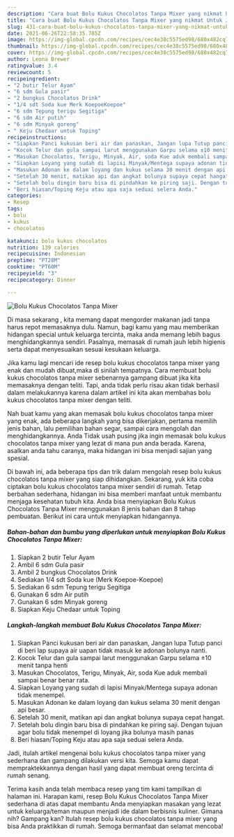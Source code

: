 ```yaml
---
description: "Cara buat Bolu Kukus Chocolatos Tanpa Mixer yang nikmat Untuk Jualan"
title: "Cara buat Bolu Kukus Chocolatos Tanpa Mixer yang nikmat Untuk Jualan"
slug: 431-cara-buat-bolu-kukus-chocolatos-tanpa-mixer-yang-nikmat-untuk-jualan
date: 2021-06-26T22:58:35.785Z
image: https://img-global.cpcdn.com/recipes/cec4e38c5575ed98/680x482cq70/bolu-kukus-chocolatos-tanpa-mixer-foto-resep-utama.jpg
thumbnail: https://img-global.cpcdn.com/recipes/cec4e38c5575ed98/680x482cq70/bolu-kukus-chocolatos-tanpa-mixer-foto-resep-utama.jpg
cover: https://img-global.cpcdn.com/recipes/cec4e38c5575ed98/680x482cq70/bolu-kukus-chocolatos-tanpa-mixer-foto-resep-utama.jpg
author: Leona Brewer
ratingvalue: 3.4
reviewcount: 5
recipeingredient:
- "2 butir Telur Ayam"
- "6 sdm Gula pasir"
- "2 bungkus Chocolatos Drink"
- "1/4 sdt Soda kue Merk KoepoeKoepoe"
- "6 sdm Tepung terigu Segitiga"
- "6 sdm Air putih"
- "6 sdm Minyak goreng"
- " Keju Chedaar untuk Toping"
recipeinstructions:
- "Siapkan Panci kukusan beri air dan panaskan, Jangan lupa Tutup panci di beri lap supaya air uapan tidak masuk ke adonan bolunya nanti."
- "Kocok Telur dan gula sampai larut menggunakan Garpu selama ±10 menit tanpa henti"
- "Masukan Chocolatos, Terigu, Minyak, Air, soda Kue aduk membali sampai benar benar rata."
- "Siapkan Loyang yang sudah di lapisi Minyak/Mentega supaya adonan tidak menempel."
- "Masukan Adonan ke dalam loyang dan kukus selama 30 menit dengan api besar."
- "Setelah 30 menit, matikan api dan angkat bolunya supaya cepat hangat."
- "Setelah bolu dingin baru bisa di pindahkan ke piring saji. Dengan tujuan agar bolu tidak menempel di loyang jika bolunya masih panas"
- "Beri hiasan/Toping Keju atau apa saja seduai selera Anda."
categories:
- Resep
tags:
- bolu
- kukus
- chocolatos

katakunci: bolu kukus chocolatos 
nutrition: 139 calories
recipecuisine: Indonesian
preptime: "PT28M"
cooktime: "PT60M"
recipeyield: "3"
recipecategory: Dinner

---
```



![Bolu Kukus Chocolatos Tanpa Mixer](https://img-global.cpcdn.com/recipes/cec4e38c5575ed98/680x482cq70/bolu-kukus-chocolatos-tanpa-mixer-foto-resep-utama.jpg)

Di masa  sekarang , kita memang dapat mengorder makanan jadi tanpa harus repot memasaknya dulu. Namun, bagi kamu yang mau memberikan hidangan special untuk keluarga tercinta, maka anda memang lebih bagus menghidangkannya sendiri. Pasalnya, memasak di rumah jauh lebih higienis serta dapat menyesuaikan sesuai kesukaan keluarga.

Jika kamu lagi mencari ide resep bolu kukus chocolatos tanpa mixer yang enak dan mudah dibuat,maka di sinilah tempatnya. Cara membuat bolu kukus chocolatos tanpa mixer  sebenarnya gampang dibuat jika kita memasaknya dengan teliti. Tapi, anda tidak perlu risau akan tidak berhasil dalam melakukannya 
karena dalam artikel ini kita akan membahas bolu kukus chocolatos tanpa mixer dengan teliti.  



Nah buat kamu yang akan memasak bolu kukus chocolatos tanpa mixer yang enak, ada beberapa langkah yang bisa dikerjakan, pertama memilih jenis bahan, lalu pemilihan bahan segar, sampai cara mengolah dan menghidangkannya. Anda Tidak usah pusing jika ingin memasak bolu kukus chocolatos tanpa mixer yang lezat di mana pun anda berada. Karena, asalkan anda  tahu caranya, maka hidangan ini bisa menjadi sajian yang spesial.

Di bawah ini, ada beberapa tips dan trik dalam mengolah resep bolu kukus chocolatos tanpa mixer yang siap dihidangkan. Sekarang, yuk kita coba ciptakan bolu kukus chocolatos tanpa mixer sendiri di rumah. Tetap berbahan sederhana, hidangan ini bisa memberi manfaat untuk membantu menjaga kesehatan tubuh kita. Anda bisa menyiapkan Bolu Kukus Chocolatos Tanpa Mixer menggunakan 8 jenis bahan dan 8 tahap pembuatan. Berikut ini cara untuk menyiapkan hidangannya.

<!--inarticleads1-->

##### Bahan-bahan dan bumbu yang diperlukan untuk menyiapkan Bolu Kukus Chocolatos Tanpa Mixer:

1. Siapkan 2 butir Telur Ayam
1. Ambil 6 sdm Gula pasir
1. Ambil 2 bungkus Chocolatos Drink
1. Sediakan 1/4 sdt Soda kue (Merk Koepoe-Koepoe)
1. Sediakan 6 sdm Tepung terigu Segitiga
1. Gunakan 6 sdm Air putih
1. Gunakan 6 sdm Minyak goreng
1. Siapkan  Keju Chedaar untuk Toping




<!--inarticleads2-->

##### Langkah-langkah membuat Bolu Kukus Chocolatos Tanpa Mixer:

1. Siapkan Panci kukusan beri air dan panaskan, Jangan lupa Tutup panci di beri lap supaya air uapan tidak masuk ke adonan bolunya nanti.
1. Kocok Telur dan gula sampai larut menggunakan Garpu selama ±10 menit tanpa henti
1. Masukan Chocolatos, Terigu, Minyak, Air, soda Kue aduk membali sampai benar benar rata.
1. Siapkan Loyang yang sudah di lapisi Minyak/Mentega supaya adonan tidak menempel.
1. Masukan Adonan ke dalam loyang dan kukus selama 30 menit dengan api besar.
1. Setelah 30 menit, matikan api dan angkat bolunya supaya cepat hangat.
1. Setelah bolu dingin baru bisa di pindahkan ke piring saji. Dengan tujuan agar bolu tidak menempel di loyang jika bolunya masih panas
1. Beri hiasan/Toping Keju atau apa saja seduai selera Anda.




Jadi, itulah artikel mengenai  bolu kukus chocolatos tanpa mixer  yang sederhana dan gampang dilakukan versi kita. Semoga kamu dapat mempraktekkannya dengan hasil yang dapat membuat oreng tercinta di rumah senang. 

Terima kasih anda telah membaca resep yang tim kami tampilkan di halaman ini. Harapan kami, resep  Bolu Kukus Chocolatos Tanpa Mixer sederhana di atas dapat membantu Anda menyiapkan masakan yang lezat untuk keluarga/teman maupun menjadi ide dalam berbisnis kuliner. Gimana nih? Gampang kan? Itulah resep bolu kukus chocolatos tanpa mixer yang bisa Anda praktikkan di rumah. Semoga bermanfaat dan selamat mencoba!

